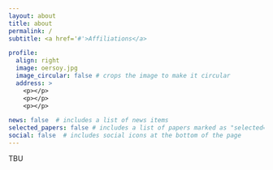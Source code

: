```yaml
---
layout: about
title: about
permalink: /
subtitle: <a href='#'>Affiliations</a> 

profile:
  align: right
  image: oersoy.jpg
  image_circular: false # crops the image to make it circular
  address: >
    <p></p>
    <p></p>
    <p></p>

news: false  # includes a list of news items
selected_papers: false # includes a list of papers marked as "selected={true}"
social: false  # includes social icons at the bottom of the page
---
```


TBU

